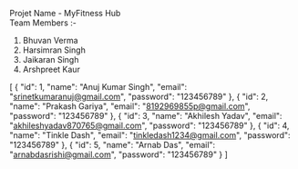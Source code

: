 Projet Name - MyFitness Hub  
Team Members :-
   1. Bhuvan Verma
   2. Harsimran Singh
   3. Jaikaran Singh
   4. Arshpreet Kaur
  


[
  {
    "id": 1,
    "name": "Anuj Kumar Singh",
    "email": "srinetkumaranuj@gmail.com",
    "password": "123456789"
  },
  {
    "id": 2,
    "name": "Prakash Gariya",
    "email": "8192969855p@gmail.com",
    "password": "123456789"
  },
  {
    "id": 3,
    "name": "Akhilesh Yadav",
    "email": "akhileshyadav870765@gmail.com",
    "password": "123456789"
  },
  {
    "id": 4,
    "name": "Tinkle Dash",
    "email": "tinkledash1234@gmail.com",
    "password": "123456789"
  },
  {
    "id": 5,
    "name": "Arnab Das",
    "email": "arnabdasrishi@gmail.com",
    "password": "123456789"
  }
]
